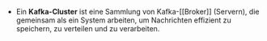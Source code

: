 - Ein **Kafka-Cluster** ist eine Sammlung von Kafka-[[Broker]] (Servern), die gemeinsam als ein System arbeiten, um Nachrichten effizient zu speichern, zu verteilen und zu verarbeiten. 